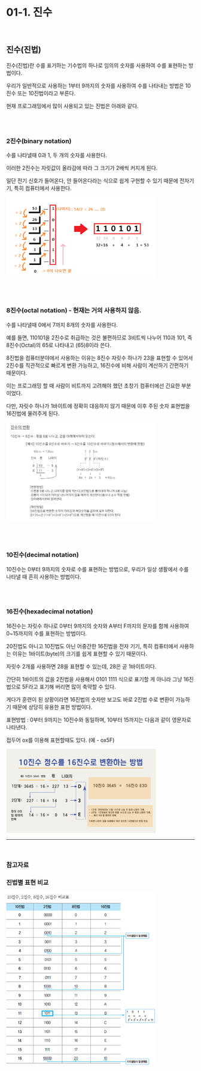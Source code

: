 # 01-1. 진수

<br />

## **진수(진법)**

진수(진법)란 수를 표기하는 기수법의 하나로 임의의 숫자를 사용하여 수를 표현하는 방법이다.

우리가 일반적으로 사용하는 1부터 9까지의 숫자를 사용하여 수를 나타내는 방법은 10진수 또는 10진법이라고 부른다.

현재 프로그래밍에서 많이 사용되고 있는 진법은 아래와 같다.

<br /><br />

### **2진수(binary notation)**

수를 나타낼때 0과 1, 두 개의 숫자를 사용한다.

이러한 2진수는 자릿값이 올라감에 따라 그 크기가 2배씩 커지게 된다.

일단 전기 신호가 들어온다, 안 들어온다라는 식으로 쉽게 구현할 수 있기 때문에 전자기기, 특히 컴퓨터에서 사용한다.

<img src="../../assets/base4.png" width=400px>

<br /><br />

### **8진수(octal notation) - 현재는 거의 사용하지 않음.**

수를 나타낼때 0에서 7까지 8개의 숫자를 사용한다.

예를 들면, 110101을 2진수로 취급하는 것은 불편하므로 3비트씩 나누어 110과 101, 즉 8진수(Octal)의 65로 나타내고 (65)8이라 쓴다.

8진법을 컴퓨터분야에서 사용하는 이유는 8진수 자릿수 하나가 23을 표현할 수 있어서 2진수를 직관적으로 빠르게 변환 가능하고, 16진수에 비해 사람이 계산하기 간편하기 때문이다.

이는 프로그래밍 할 때 사람이 비트까지 고려해야 했던 초창기 컴퓨터에선 긴요한 부분이었다.

다만, 자릿수 하나가 1바이트에 정확히 대응하지 않기 때문에 이후 주된 숫자 표현법을 16진법에 물려주게 된다.

<img src="../../assets/base3.jpeg" width=400px>

<br /><br />

### **10진수(decimal notation)**

10진수는 0부터 9까지의 숫자로 수를 표현하는 방법으로, 우리가 일상 생활에서 수를 나타낼 때 흔히 사용하는 방법이다.

<br /><br />

### **16진수(hexadecimal notation)**

16진수는 자릿수 하나로 0부터 9까지의 숫자와 A부터 F까지의 문자를 함께 사용하여 0~15까지의 수를 표현하는 방법이다.

20진법도 아니고 10진법도 아닌 어중간한 16진법을 전자 기기, 특히 컴퓨터에서 사용하는 이유는 1바이트(byte)의 크기를 쉽게 표현할 수 있기 때문이다.

자릿수 2개를 사용하면 28을 표현할 수 있는데, 28은 곧 1바이트이다.

간단히 1바이트의 값을 2진법을 사용해서 0101 1111 식으로 표기할 게 아니라 그냥 16진법으로 5F라고 표기해 버리면 많이 축약할 수 있다.

게다가 훈련이 된 상황이라면 16진법의 숫자만 보고도 바로 2진법 수로 변환이 가능하기 때문에 상당히 유용한 표현 방법이다.

표현방법 : 0부터 9까지는 10진수와 동일하며, 10부터 15까지는 다음과 같이 영문자로 나타낸다.

접두어 ox를 이용해 표현할때도 있다. (예 - ox5F)

<img src="../../assets/base1.png" width=400px>

<br />

---

<br />

### **참고자료**

### **진법별 표현 비교**

<img src="../../assets/base2.jpeg" width=400px>
